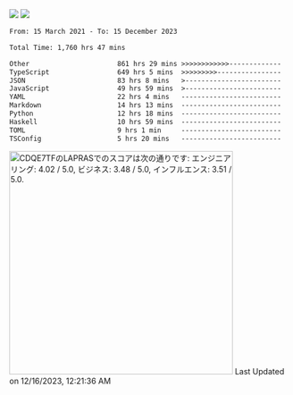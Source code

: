 <div>
  <img src="https://github-readme-stats.vercel.app/api?username=naporin0624&count_private=true&show_icons=true" />
  <img src="https://github-readme-stats.vercel.app/api/top-langs/?username=naporin0624&layout=compact&hide=css" />
  <!--START_SECTION:waka-->

```txt
From: 15 March 2021 - To: 15 December 2023

Total Time: 1,760 hrs 47 mins

Other                      861 hrs 29 mins >>>>>>>>>>>>-------------   48.93 %
TypeScript                 649 hrs 5 mins  >>>>>>>>>----------------   36.86 %
JSON                       83 hrs 8 mins   >------------------------   04.72 %
JavaScript                 49 hrs 59 mins  >------------------------   02.84 %
YAML                       22 hrs 4 mins   -------------------------   01.25 %
Markdown                   14 hrs 13 mins  -------------------------   00.81 %
Python                     12 hrs 18 mins  -------------------------   00.70 %
Haskell                    10 hrs 59 mins  -------------------------   00.62 %
TOML                       9 hrs 1 min     -------------------------   00.51 %
TSConfig                   5 hrs 20 mins   -------------------------   00.30 %
```

<!--END_SECTION:waka-->
  
  <!--START_SECTION:lapras-card-->
<p ><a href="https://lapras.com/public/CDQE7TF" target="_blank" rel="noopener noreferrer"><img alt="CDQE7TFのLAPRASでのスコアは次の通りです: エンジニアリング: 4.02 / 5.0, ビジネス: 3.48 / 5.0, インフルエンス: 3.51 / 5.0." src="https://lapras-card-generator.vercel.app/api/svg?e=4.02&b=3.48&i=3.51&b1=%23232323&b2=%236d6d6d&i1=%23212121&i2=%23818181&l=ja" width="400" ></a>  
Last Updated on 12/16/2023, 12:21:36 AM</p>
<!--END_SECTION:lapras-card-->
</div>
